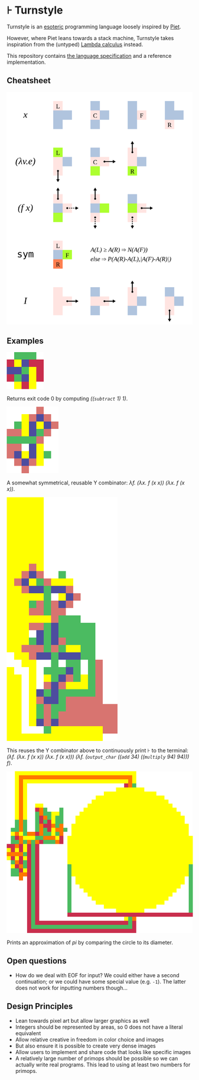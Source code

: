 # ⊦ Turnstyle

Turnstyle is an [esoteric] programming language loosely inspired by [Piet].

However, where Piet leans towards a stack machine, Turnstyle takes inspiration
from the (untyped) [Lambda calculus] instead.

This repository contains [the language specification](spec/) and a reference
implementation.

## Cheatsheet

![](spec/cheatsheet.svg)

## Examples

![](examples/minimal-large.png)

Returns exit code 0 by computing _((`subtract` 1) 1)_.

![](examples/y-large.png)

A somewhat symmetrical, reusable Y combinator:
_λf. (λx. f (x x)) (λx. f (x x))_.

![](examples/turnstyle-large.png)

This reuses the Y combinator above to continuously print ⊦ to the terminal:
_(λf. (λx. f (x x)) (λx. f (x x))) (λf. (`output_char` ((`add` 34) ((`multiply` 94) 94))) f)_.

![](examples/pi-large.png)

Prints an approximation of _pi_ by comparing the circle to its diameter.

## Open questions

 -  How do we deal with EOF for input?  We could either have a second
    continuation; or we could have some special value (e.g. `-1`).
    The latter does not work for inputting numbers though...

## Design Principles

 -  Lean towards pixel art but allow larger graphics as well
 -  Integers should be represented by areas, so 0 does not have a literal
    equivalent
 -  Allow relative creative in freedom in color choice and images
 -  But also ensure it is possible to create very dense images
 -  Allow users to implement and share code that looks like specific images
 -  A relatively large number of primops should be possible so we can
    actually write real programs.  This lead to using at least two numbers
    for primops.

[esoteric]: https://en.wikipedia.org/wiki/Esoteric_programming_language
[Lambda calculus]: https://en.wikipedia.org/wiki/Lambda_calculus
[Piet]: https://www.dangermouse.net/esoteric/piet.html
